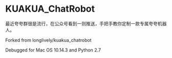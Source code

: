 # KUAKUA_ChatRobot

最近夸夸群很是流行，在公众号看到一则推送，手把手教你定制一款专属夸夸机器人。

Forked from longlively/kuakua_chatrobot

Debugged for Mac OS 10.14.3 and Python 2.7